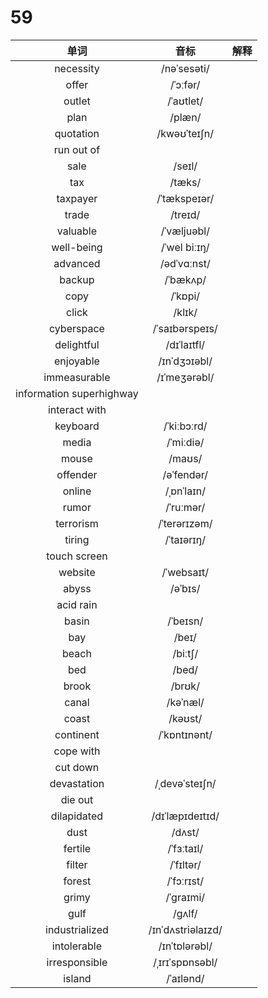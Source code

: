 # 59

|           单词           |       音标        | 解释 |
| :----------------------: | :---------------: | :--: |
|        necessity         |    /nəˈsesəti/    |      |
|          offer           |     /ˈɔːfər/      |      |
|          outlet          |     /ˈaʊtlet/     |      |
|           plan           |      /plæn/       |      |
|        quotation         |   /kwəʊˈteɪʃn/    |      |
|        run out of        |                   |      |
|           sale           |      /seɪl/       |      |
|           tax            |      /tæks/       |      |
|         taxpayer         |   /ˈtækspeɪər/    |      |
|          trade           |      /treɪd/      |      |
|         valuable         |    /ˈvæljuəbl/    |      |
|        well-being        |   /ˈwel biːɪŋ/    |      |
|         advanced         |    /ədˈvɑːnst/    |      |
|          backup          |     /ˈbækʌp/      |      |
|           copy           |      /ˈkɒpi/      |      |
|          click           |      /klɪk/       |      |
|        cyberspace        |  /ˈsaɪbərspeɪs/   |      |
|        delightful        |    /dɪˈlaɪtfl/    |      |
|        enjoyable         |   /ɪnˈdʒɔɪəbl/    |      |
|       immeasurable       |   /ɪˈmeʒərəbl/    |      |
| information superhighway |                   |      |
|      interact with       |                   |      |
|         keyboard         |    /ˈkiːbɔːrd/    |      |
|          media           |     /ˈmiːdiə/     |      |
|          mouse           |      /maʊs/       |      |
|         offender         |    /əˈfendər/     |      |
|          online          |    /ˌɒnˈlaɪn/     |      |
|          rumor           |     /ˈruːmər/     |      |
|        terrorism         |   /ˈterərɪzəm/    |      |
|          tiring          |    /ˈtaɪərɪŋ/     |      |
|       touch screen       |                   |      |
|         website          |    /ˈwebsaɪt/     |      |
|          abyss           |      /əˈbɪs/      |      |
|        acid rain         |                   |      |
|          basin           |     /ˈbeɪsn/      |      |
|           bay            |       /beɪ/       |      |
|          beach           |      /biːtʃ/      |      |
|           bed            |       /bed/       |      |
|          brook           |      /brʊk/       |      |
|          canal           |     /kəˈnæl/      |      |
|          coast           |      /kəʊst/      |      |
|        continent         |   /ˈkɒntɪnənt/    |      |
|        cope with         |                   |      |
|         cut down         |                   |      |
|       devastation        |  /ˌdevəˈsteɪʃn/   |      |
|         die out          |                   |      |
|       dilapidated        |  /dɪˈlæpɪdeɪtɪd/  |      |
|           dust           |      /dʌst/       |      |
|         fertile          |    /ˈfɜːtaɪl/     |      |
|          filter          |     /ˈfɪltər/     |      |
|          forest          |    /ˈfɔːrɪst/     |      |
|          grimy           |     /ˈɡraɪmi/     |      |
|           gulf           |      /ɡʌlf/       |      |
|      industrialized      | /ɪnˈdʌstriəlaɪzd/ |      |
|       intolerable        |   /ɪnˈtɒlərəbl/   |      |
|      irresponsible       |  /ˌɪrɪˈspɒnsəbl/  |      |
|          island          |     /ˈaɪlənd/     |      |